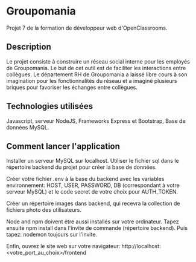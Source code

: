 # Groupomania #

Projet 7 de la formation de développeur web d'OpenClassrooms.

## Description ##

Le projet consiste à construire un réseau social interne pour les employés de Groupomania. Le but de cet outil est de faciliter les interactions entre collègues. Le département RH de Groupomania a laissé libre cours à son imagination pour les fonctionnalités du réseau et a imaginé plusieurs briques pour favoriser les échanges entre collègues.

## Technologies utilisées ##

Javascript, serveur NodeJS, Frameworks Express et Bootstrap, Base de données MySQL.

## Comment lancer l'application ##

Installer un serveur MySQL sur localhost. Utiliser le fichier sql dans le répertoire backend du projet pour créer la base de données.

Créer votre fichier .env à la base du backend avec les variables environnement: HOST, USER, PASSWORD, DB (correspondant à votre serveur MySQL) et le code secret de votre choix pour AUTH_TOKEN.

Créer un répertoire images dans backend, qui recevra la collection de fichiers photo des utilisateurs.

Node and npm doivent être aussi installés sur votre ordinateur. Tapez ensuite npm install dans l'invite de commande (répertoire backend). Puis tapez: nodemon toujours sur l'invite.

Enfin, ouvrez le site web sur votre navigateur: http://localhost:<votre_port_au_choix>/frontend

